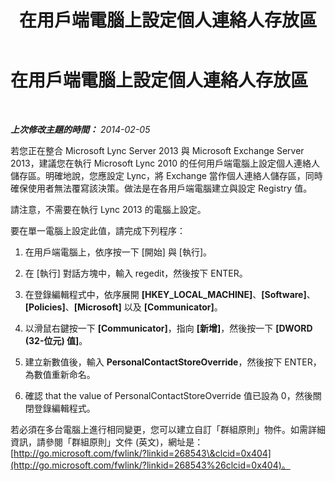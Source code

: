 ﻿---
title: 在用戶端電腦上設定個人連絡人存放區
TOCTitle: 在用戶端電腦上設定個人連絡人存放區
ms:assetid: ec69a6cb-07f2-4057-9544-55035f83eeae
ms:mtpsurl: https://technet.microsoft.com/zh-tw/library/JJ721922(v=OCS.15)
ms:contentKeyID: 49890374
ms.date: 08/10/2015
mtps_version: v=OCS.15
ms.translationtype: HT
---

# 在用戶端電腦上設定個人連絡人存放區

 

_**上次修改主題的時間：** 2014-02-05_

若您正在整合 Microsoft Lync Server 2013 與 Microsoft Exchange Server 2013，建議您在執行 Microsoft Lync 2010 的任何用戶端電腦上設定個人連絡人儲存區。明確地說，您應設定 Lync，將 Exchange 當作個人連絡人儲存區，同時確保使用者無法覆寫該決策。做法是在各用戶端電腦建立與設定 Registry 值。

請注意，不需要在執行 Lync 2013 的電腦上設定。

要在單一電腦上設定此值，請完成下列程序：

1.  在用戶端電腦上，依序按一下 \[開始\] 與 \[執行\]。

2.  在 \[執行\] 對話方塊中，輸入 regedit，然後按下 ENTER。

3.  在登錄編輯程式中，依序展開 **\[HKEY\_LOCAL\_MACHINE\]**、**\[Software\]**、**\[Policies\]**、**\[Microsoft\]** 以及 **\[Communicator\]**。

4.  以滑鼠右鍵按一下 **\[Communicator\]**，指向 **\[新增\]**，然後按一下 **\[DWORD (32-位元) 值\]**。

5.  建立新數值後，輸入 **PersonalContactStoreOverride**，然後按下 ENTER，為數值重新命名。

6.  確認 that the value of PersonalContactStoreOverride 值已設為 0，然後關閉登錄編輯程式。

若必須在多台電腦上進行相同變更，您可以建立自訂「群組原則」物件。如需詳細資訊，請參閱「群組原則」文件 (英文)，網址是：[http://go.microsoft.com/fwlink/?linkid=268543\&clcid=0x404](http://go.microsoft.com/fwlink/?linkid=268543%26clcid=0x404)。

